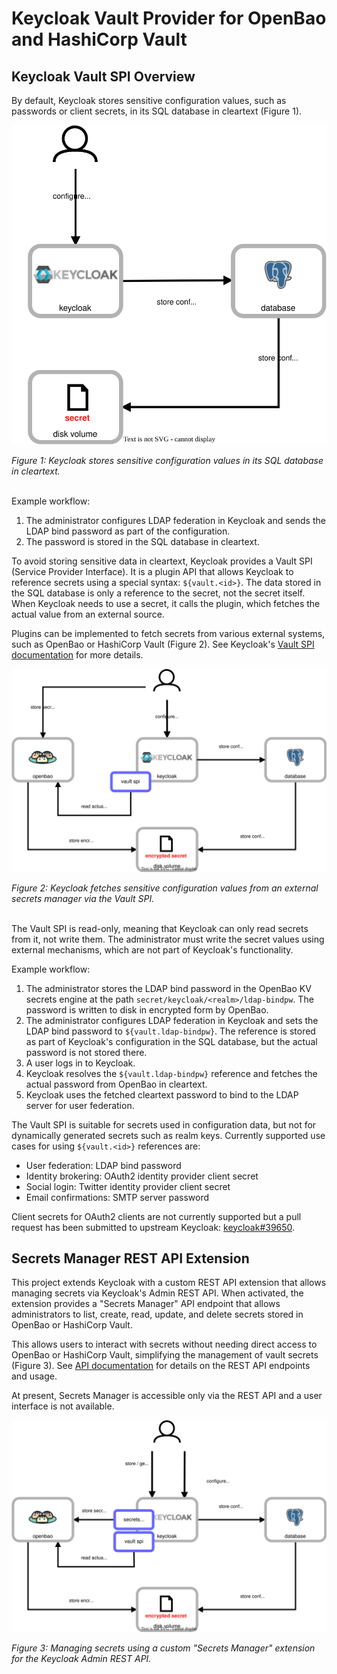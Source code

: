 # Keycloak Vault Provider for OpenBao and HashiCorp Vault

## Keycloak Vault SPI Overview

By default, Keycloak stores sensitive configuration values, such as passwords or client secrets, in its SQL database in cleartext (Figure 1).

![image](assets/secrets-in-database.drawio.svg)

*Figure 1: Keycloak stores sensitive configuration values in its SQL database in cleartext.*
<br><br>

Example workflow:

1. The administrator configures LDAP federation in Keycloak and sends the LDAP bind password as part of the configuration.
2. The password is stored in the SQL database in cleartext.

To avoid storing sensitive data in cleartext, Keycloak provides a Vault SPI (Service Provider Interface).
It is a plugin API that allows Keycloak to reference secrets using a special syntax: `${vault.<id>}`.
The data stored in the SQL database is only a reference to the secret, not the secret itself.
When Keycloak needs to use a secret, it calls the plugin, which fetches the actual value from an external source.

Plugins can be implemented to fetch secrets from various external systems, such as OpenBao or HashiCorp Vault (Figure 2).
See Keycloak's [Vault SPI documentation](https://www.keycloak.org/server/vault) for more details.

![image](assets/secrets-via-vault-spi.drawio.svg)

*Figure 2: Keycloak fetches sensitive configuration values from an external secrets manager via the Vault SPI.*
<br><br>

The Vault SPI is read-only, meaning that Keycloak can only read secrets from it, not write them.
The administrator must write the secret values using external mechanisms, which are not part of Keycloak's functionality.

Example workflow:

1. The administrator stores the LDAP bind password in the OpenBao KV secrets engine at the path `secret/keycloak/<realm>/ldap-bindpw`.
   The password is written to disk in encrypted form by OpenBao.
2. The administrator configures LDAP federation in Keycloak and sets the LDAP bind password to `${vault.ldap-bindpw}`.
   The reference is stored as part of Keycloak's configuration in the SQL database, but the actual password is not stored there.
3. A user logs in to Keycloak.
4. Keycloak resolves the `${vault.ldap-bindpw}` reference and fetches the actual password from OpenBao in cleartext.
5. Keycloak uses the fetched cleartext password to bind to the LDAP server for user federation.

The Vault SPI is suitable for secrets used in configuration data, but not for dynamically generated secrets such as realm keys.
Currently supported use cases for using `${vault.<id>}` references are:

- User federation: LDAP bind password
- Identity brokering: OAuth2 identity provider client secret
- Social login: Twitter identity provider client secret
- Email confirmations: SMTP server password

Client secrets for OAuth2 clients are not currently supported but a pull request has been submitted to upstream Keycloak: [keycloak#39650](https://github.com/keycloak/keycloak/pull/39650).


## Secrets Manager REST API Extension

This project extends Keycloak with a custom REST API extension that allows managing secrets via Keycloak's Admin REST API.
When activated, the extension provides a "Secrets Manager" API endpoint that allows administrators to list, create, read, update, and delete secrets stored in OpenBao or HashiCorp Vault.

This allows users to interact with secrets without needing direct access to OpenBao or HashiCorp Vault, simplifying the management of vault secrets (Figure 3).
See [API documentation](docs/api.md) for details on the REST API endpoints and usage.

At present, Secrets Manager is accessible only via the REST API and a user interface is not available.


![image](assets/secrets-manager.drawio.svg)

*Figure 3: Managing secrets using a custom "Secrets Manager" extension for the Keycloak Admin REST API.*
